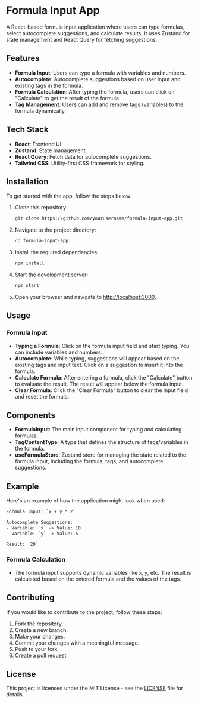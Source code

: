 
# Formula Input App

A React-based formula input application where users can type formulas, select autocomplete suggestions, and calculate results. It uses Zustand for state management and React Query for fetching suggestions.

## Features

- **Formula Input**: Users can type a formula with variables and numbers.
- **Autocomplete**: Autocomplete suggestions based on user input and existing tags in the formula.
- **Formula Calculation**: After typing the formula, users can click on "Calculate" to get the result of the formula.
- **Tag Management**: Users can add and remove tags (variables) to the formula dynamically.

## Tech Stack

- **React**: Frontend UI.
- **Zustand**: State management.
- **React Query**: Fetch data for autocomplete suggestions.
- **Tailwind CSS**: Utility-first CSS framework for styling.

## Installation

To get started with the app, follow the steps below:

1. Clone this repository:

   ```bash
   git clone https://github.com/yourusername/formula-input-app.git
   ```

2. Navigate to the project directory:

   ```bash
   cd formula-input-app
   ```

3. Install the required dependencies:

   ```bash
   npm install
   ```

4. Start the development server:

   ```bash
   npm start
   ```

5. Open your browser and navigate to [http://localhost:3000](http://localhost:3000).

## Usage

### Formula Input

- **Typing a Formula**: Click on the formula input field and start typing. You can include variables and numbers.
- **Autocomplete**: While typing, suggestions will appear based on the existing tags and input text. Click on a suggestion to insert it into the formula.
- **Calculate Formula**: After entering a formula, click the "Calculate" button to evaluate the result. The result will appear below the formula input.
- **Clear Formula**: Click the "Clear Formula" button to clear the input field and reset the formula.

## Components

- **FormulaInput**: The main input component for typing and calculating formulas.
- **TagContentType**: A type that defines the structure of tags/variables in the formula.
- **useFormulaStore**: Zustand store for managing the state related to the formula input, including the formula, tags, and autocomplete suggestions.

## Example

Here's an example of how the application might look when used:

```txt
Formula Input: `x + y * 2`

Autocomplete Suggestions: 
- Variable: `x` -> Value: 10
- Variable: `y` -> Value: 5

Result: `20`
```

### Formula Calculation

- The formula input supports dynamic variables like `x`, `y`, etc. The result is calculated based on the entered formula and the values of the tags.

## Contributing

If you would like to contribute to the project, follow these steps:

1. Fork the repository.
2. Create a new branch.
3. Make your changes.
4. Commit your changes with a meaningful message.
5. Push to your fork.
6. Create a pull request.

## License

This project is licensed under the MIT License - see the [LICENSE](LICENSE) file for details.
